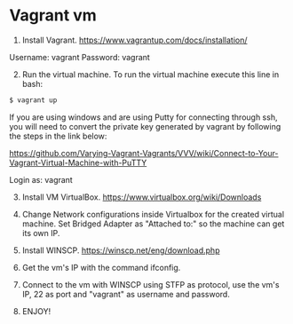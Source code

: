 # Vagrant vm

1. Install Vagrant. https://www.vagrantup.com/docs/installation/

Username: vagrant
Password: vagrant

2. Run the virtual machine. To run the virtual machine execute this line in bash:
```bash
$ vagrant up
``` 

If you are using windows and are using Putty for connecting through ssh, you will need to convert the private key generated by vagrant by following the steps in the link below:

https://github.com/Varying-Vagrant-Vagrants/VVV/wiki/Connect-to-Your-Vagrant-Virtual-Machine-with-PuTTY

Login as: vagrant

3. Install VM VirtualBox. https://www.virtualbox.org/wiki/Downloads

4. Change Network configurations inside Virtualbox for the created virtual machine. Set Bridged Adapter as "Attached to:" so the machine can get its own IP.

5. Install WINSCP. https://winscp.net/eng/download.php

6. Get the vm's IP with the command ifconfig.

6. Connect to the vm with WINSCP using STFP as protocol, use the vm's IP, 22 as port and "vagrant" as username and password.

7. ENJOY!
